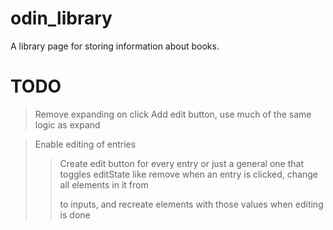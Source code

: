 # odin_library
A library page for storing information about books.


# TODO

> Remove expanding on click
> Add edit button, use much of the same logic as expand

> Enable editing of entries
>> Create edit button for every entry or just a general one that toggles editState like remove
>> when an entry is clicked, change all elements in it from <p> to inputs, and recreate elements with those values when editing is done
